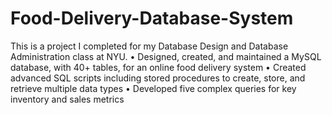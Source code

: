 # Food-Delivery-Database-System
This is a project I completed for my Database Design and Database Administration class at NYU. 
•	Designed, created, and maintained a MySQL database, with 40+ tables, for an online food delivery system 
•	Created advanced SQL scripts including stored procedures to create, store, and retrieve multiple data types
•	Developed five complex queries for key inventory and sales metrics
